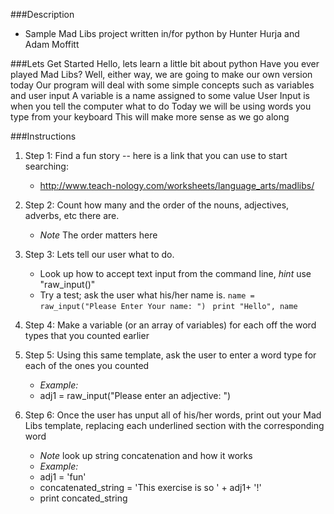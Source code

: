 ###Description
* Sample Mad Libs project written in/for python by Hunter Hurja and Adam Moffitt

###Lets Get Started
Hello, lets learn a little bit about python Have you ever played Mad Libs? Well, either way, we are going to make our own version today Our program will deal with some simple concepts such as variables and user input A variable is a name assigned to some value User Input is when you tell the computer what to do Today we will be using words you type from your keyboard This will make more sense as we go along

###Instructions

1. Step 1: Find a fun story -- here is a link that you can use to start searching: 
	* http://www.teach-nology.com/worksheets/language_arts/madlibs/

2. Step 2: Count how many and the order of the nouns, adjectives, adverbs, etc there are.
	*  *Note* The order matters here

3. Step 3: Lets tell our user what to do.
	* Look up how to accept text input from the command line, *hint* use "raw_input()"
	* Try a test; ask the user what his/her name is.
	```name = raw_input("Please Enter Your name: ") ```
	```print "Hello", name ```

4. Step 4: Make a variable (or an array of variables) for each off the word types that you counted earlier

5. Step 5: Using this same template, ask the user to enter a word type for each of the ones you counted
	* *Example:*
	* adj1 = raw_input("Please enter an adjective: ")

6. Step 6: Once the user has unput all of his/her words, print out your Mad Libs template, replacing each underlined section with the corresponding word
	* *Note* look up string concatenation and how it works
	* *Example:*
	* adj1 = 'fun'
	* concatenated_string = 'This exercise is so ' + adj1+ '!'
	* print concated_string
